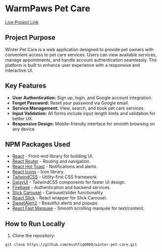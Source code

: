 # WarmPaws Pet Care

[Live Project Link](https://pet-care-service-e83d1.web.app/)

## Project Purpose
Winter Pet Care is a web application designed to provide pet owners with convenient access to pet care services. Users can view available services, manage appointments, and handle account authentication seamlessly. The platform is built to enhance user experience with a responsive and interactive UI.

## Key Features
- **User Authentication:** Sign up, login, and Google account integration.
- **Forget Password:** Reset your password via Google email.
- **Service Management:** View, search, and book pet care services.
- **Input Validation:** All forms include input length limits and validation for better UX.
- **Responsive Design:** Mobile-friendly interface for smooth browsing on any device.

## NPM Packages Used
- [React](https://reactjs.org/) - Front-end library for building UI.
- [React Router](https://reactrouter.com/) - Routing and navigation.
- [React Hot Toast](https://react-hot-toast.com/) - Notifications and alerts.
- [React Icons](https://react-icons.github.io/react-icons/) - Icon library.
- [TailwindCSS](https://tailwindcss.com/) - Utility-first CSS framework.
- [DaisyUI](https://daisyui.com/) - TailwindCSS components for faster UI design.
- [Firebase](https://firebase.google.com/) - Authentication and backend services.
- [Slick Carousel](https://kenwheeler.github.io/slick/) - Carousel/slider functionality.
- [React Slick](https://react-slick.neostack.com/) - React wrapper for Slick Carousel.
- [SweetAlert2](https://sweetalert2.github.io/) - Beautiful alerts and popups.
- [React Fast Marquee](https://www.npmjs.com/package/react-fast-marquee) - Smooth scrolling marquee for text/content.

## How to Run Locally
1. Clone the repository:
```bash
git clone https://github.com/mushfiq0000/winter-pet-care.git
